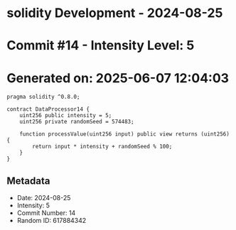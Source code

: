 ﻿# solidity Development - 2024-08-25
# Commit #14 - Intensity Level: 5
# Generated on: 2025-06-07 12:04:03
```solidity
pragma solidity ^0.8.0;

contract DataProcessor14 {
    uint256 public intensity = 5;
    uint256 private randomSeed = 574483;

    function processValue(uint256 input) public view returns (uint256) {
        return input * intensity + randomSeed % 100;
    }
}
```
## Metadata
- Date: 2024-08-25
- Intensity: 5
- Commit Number: 14
- Random ID: 617884342
